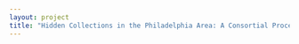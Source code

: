 ```yaml
--- 
layout: project 
title: "Hidden Collections in the Philadelphia Area: A Consortial Processing and Cataloging Initiative" 
---
```



